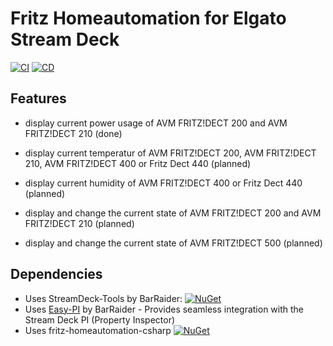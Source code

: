 # Fritz Homeautomation for Elgato Stream Deck

[![CI](https://github.com/linariii/streamdeck-fritz-smarthome/actions/workflows/CI.yml/badge.svg)](https://github.com/linariii/streamdeck-fritz-smarthome/actions/workflows/CI.yml) [![CD](https://github.com/linariii/streamdeck-fritz-smarthome/actions/workflows/CD.yml/badge.svg)](https://github.com/linariii/streamdeck-fritz-smarthome/actions/workflows/CD.yml)

## Features
- display current power usage of AVM FRITZ!DECT 200 and AVM FRITZ!DECT 210 (done)

- display current temperatur of AVM FRITZ!DECT 200, AVM FRITZ!DECT 210, AVM FRITZ!DECT 400 or Fritz Dect 440 (planned)
- display current humidity of AVM FRITZ!DECT 400 or Fritz Dect 440 (planned)
- display and change the current state of AVM FRITZ!DECT 200 and AVM FRITZ!DECT 210 (planned)
- display and change the current state of AVM FRITZ!DECT 500 (planned)

## Dependencies
* Uses StreamDeck-Tools by BarRaider: [![NuGet](https://img.shields.io/nuget/v/streamdeck-tools.svg?style=flat)](https://www.nuget.org/packages/streamdeck-tools)
* Uses [Easy-PI](https://github.com/BarRaider/streamdeck-easypi) by BarRaider - Provides seamless integration with the Stream Deck PI (Property Inspector) 
* Uses fritz-homeautomation-csharp [![NuGet](https://img.shields.io/nuget/v/Fritz.HomeAutomation.svg?style=flat)](https://www.nuget.org/packages/Fritz.HomeAutomation/)

